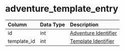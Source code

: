 # adventure\_template\_entry

| Column | Data Type | Description |
| :--- | :--- | :--- |
| id | int | [Adventure Identifier](adventure_details.md) |
| template\_id | int | [Template Identifier](adventure_template.md) |

